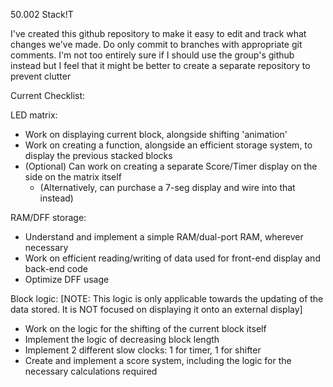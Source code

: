 50.002 Stack!T

I've created this github repository to make it easy to edit and track what changes we've made. Do only commit to branches with appropriate git comments. I'm not too entirely sure if I should use the group's github instead but I feel that it might be better to create a separate repository to prevent clutter

Current Checklist:

LED matrix:
- Work on displaying current block, alongside shifting 'animation'
- Work on creating a function, alongside an efficient storage system, to display the previous stacked blocks
- (Optional) Can work on creating a separate Score/Timer display on the side on the matrix itself 
	- (Alternatively, can purchase a 7-seg display and wire into that instead)

RAM/DFF storage:
- Understand and implement a simple RAM/dual-port RAM, wherever necessary
- Work on efficient reading/writing of data used for front-end display and back-end code
- Optimize DFF usage

Block logic: [NOTE: This logic is only applicable towards the updating of the data stored. It is NOT focused on displaying it onto an external display]
- Work on the logic for the shifting of the current block itself 
- Implement the logic of decreasing block length
- Implement 2 different slow clocks: 1 for timer, 1 for shifter
- Create and implement a score system, including the logic for the necessary calculations required


